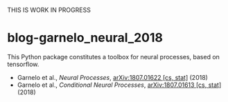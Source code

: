 THIS IS WORK IN PROGRESS

# blog-garnelo_neural_2018

This Python package constitutes a toolbox for neural processes, based on tensorflow.

* Garnelo et al., _Neural Processes_, [arXiv:1807.01622 [cs, stat]](http://arxiv.org/abs/1807.01622) (2018)
* Garnelo et al., _Conditional Neural Processes_, [arXiv:1807.01613 [cs, stat]](http://arxiv.org/abs/1807.01613) (2018)
